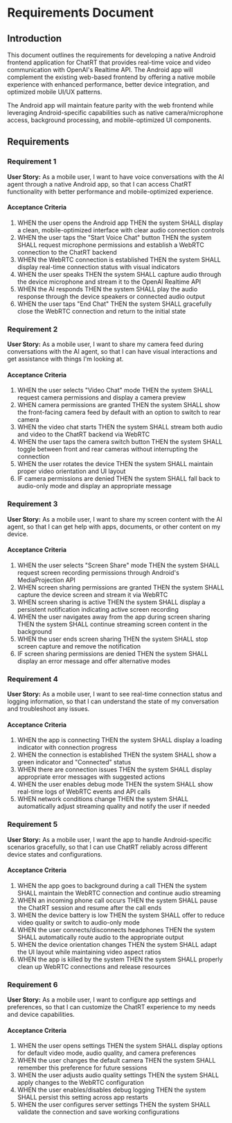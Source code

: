# Requirements Document

## Introduction

This document outlines the requirements for developing a native Android frontend application for ChatRT that provides real-time voice and video communication with OpenAI's Realtime API. The Android app will complement the existing web-based frontend by offering a native mobile experience with enhanced performance, better device integration, and optimized mobile UI/UX patterns.

The Android app will maintain feature parity with the web frontend while leveraging Android-specific capabilities such as native camera/microphone access, background processing, and mobile-optimized UI components.

## Requirements

### Requirement 1

**User Story:** As a mobile user, I want to have voice conversations with the AI agent through a native Android app, so that I can access ChatRT functionality with better performance and mobile-optimized experience.

#### Acceptance Criteria

1. WHEN the user opens the Android app THEN the system SHALL display a clean, mobile-optimized interface with clear audio connection controls
2. WHEN the user taps the "Start Voice Chat" button THEN the system SHALL request microphone permissions and establish a WebRTC connection to the ChatRT backend
3. WHEN the WebRTC connection is established THEN the system SHALL display real-time connection status with visual indicators
4. WHEN the user speaks THEN the system SHALL capture audio through the device microphone and stream it to the OpenAI Realtime API
5. WHEN the AI responds THEN the system SHALL play the audio response through the device speakers or connected audio output
6. WHEN the user taps "End Chat" THEN the system SHALL gracefully close the WebRTC connection and return to the initial state

### Requirement 2

**User Story:** As a mobile user, I want to share my camera feed during conversations with the AI agent, so that I can have visual interactions and get assistance with things I'm looking at.

#### Acceptance Criteria

1. WHEN the user selects "Video Chat" mode THEN the system SHALL request camera permissions and display a camera preview
2. WHEN camera permissions are granted THEN the system SHALL show the front-facing camera feed by default with an option to switch to rear camera
3. WHEN the video chat starts THEN the system SHALL stream both audio and video to the ChatRT backend via WebRTC
4. WHEN the user taps the camera switch button THEN the system SHALL toggle between front and rear cameras without interrupting the connection
5. WHEN the user rotates the device THEN the system SHALL maintain proper video orientation and UI layout
6. IF camera permissions are denied THEN the system SHALL fall back to audio-only mode and display an appropriate message

### Requirement 3

**User Story:** As a mobile user, I want to share my screen content with the AI agent, so that I can get help with apps, documents, or other content on my device.

#### Acceptance Criteria

1. WHEN the user selects "Screen Share" mode THEN the system SHALL request screen recording permissions through Android's MediaProjection API
2. WHEN screen sharing permissions are granted THEN the system SHALL capture the device screen and stream it via WebRTC
3. WHEN screen sharing is active THEN the system SHALL display a persistent notification indicating active screen recording
4. WHEN the user navigates away from the app during screen sharing THEN the system SHALL continue streaming screen content in the background
5. WHEN the user ends screen sharing THEN the system SHALL stop screen capture and remove the notification
6. IF screen sharing permissions are denied THEN the system SHALL display an error message and offer alternative modes

### Requirement 4

**User Story:** As a mobile user, I want to see real-time connection status and logging information, so that I can understand the state of my conversation and troubleshoot any issues.

#### Acceptance Criteria

1. WHEN the app is connecting THEN the system SHALL display a loading indicator with connection progress
2. WHEN the connection is established THEN the system SHALL show a green indicator and "Connected" status
3. WHEN there are connection issues THEN the system SHALL display appropriate error messages with suggested actions
4. WHEN the user enables debug mode THEN the system SHALL show real-time logs of WebRTC events and API calls
5. WHEN network conditions change THEN the system SHALL automatically adjust streaming quality and notify the user if needed

### Requirement 5

**User Story:** As a mobile user, I want the app to handle Android-specific scenarios gracefully, so that I can use ChatRT reliably across different device states and configurations.

#### Acceptance Criteria

1. WHEN the app goes to background during a call THEN the system SHALL maintain the WebRTC connection and continue audio streaming
2. WHEN an incoming phone call occurs THEN the system SHALL pause the ChatRT session and resume after the call ends
3. WHEN the device battery is low THEN the system SHALL offer to reduce video quality or switch to audio-only mode
4. WHEN the user connects/disconnects headphones THEN the system SHALL automatically route audio to the appropriate output
5. WHEN the device orientation changes THEN the system SHALL adapt the UI layout while maintaining video aspect ratios
6. WHEN the app is killed by the system THEN the system SHALL properly clean up WebRTC connections and release resources

### Requirement 6

**User Story:** As a mobile user, I want to configure app settings and preferences, so that I can customize the ChatRT experience to my needs and device capabilities.

#### Acceptance Criteria

1. WHEN the user opens settings THEN the system SHALL display options for default video mode, audio quality, and camera preferences
2. WHEN the user changes the default camera THEN the system SHALL remember this preference for future sessions
3. WHEN the user adjusts audio quality settings THEN the system SHALL apply changes to the WebRTC configuration
4. WHEN the user enables/disables debug logging THEN the system SHALL persist this setting across app restarts
5. WHEN the user configures server settings THEN the system SHALL validate the connection and save working configurations